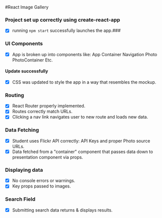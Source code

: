 #React Image Gallery

### Project set up correctly using create-react-app

- [x] running `npm start` successfully launches the app.###

### UI Components

- [x] App is broken up into components like:
App
Container
Navigation
Photo
PhotoContainer
Etc.

#### Update successfully
- [x] CSS was updated to style the app in a way that resembles the mockup.

### Routing

- [x] React Router properly implemented.
- [x] Routes correctly match URLs.
- [x] Clicking a nav link navigates user to new route and loads new data.

### Data Fetching

- [x] Student uses Flickr API correctly: API Keys and proper Photo source URLs.
- [x] Data fetched from a "container" component that passes data down to presentation component via props.

### Displaying data

- [x] No console errors or warnings.
- [x] Key props passed to images.

### Search Field
 - [x] Submitting search data returns & displays results.
